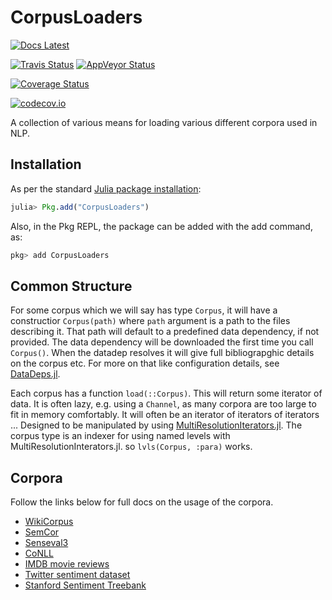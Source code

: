 # CorpusLoaders
[![Docs Latest](https://img.shields.io/badge/docs-latest-blue.svg)](http://white.ucc.asn.au/CorpusLoaders.jl/latest/)

[![Travis Status](https://travis-ci.org/oxinabox/CorpusLoaders.jl.svg?branch=master)](https://travis-ci.org/oxinabox/CorpusLoaders.jl)
[![AppVeyor Status](https://ci.appveyor.com/api/projects/status/bio46qj8ol65bs3e?svg=true)](https://ci.appveyor.com/project/oxinabox/corpusloaders-jl)

[![Coverage Status](https://coveralls.io/repos/oxinabox/CorpusLoaders.jl/badge.svg?branch=master&service=github)](https://coveralls.io/github/oxinabox/CorpusLoaders.jl?branch=master)

[![codecov.io](http://codecov.io/github/oxinabox/CorpusLoaders.jl/coverage.svg?branch=master)](http://codecov.io/github/oxinabox/CorpusLoaders.jl?branch=master)


A collection of various means for loading various different corpora used in NLP.

## Installation
As per the standard [Julia package installation](https://julialang.github.io/Pkg.jl/dev/managing-packages/#Adding-registered-packages-1):

```julia
julia> Pkg.add("CorpusLoaders")
```
Also, in the Pkg REPL, the package can be added with the add command, as: 
```julia
pkg> add CorpusLoaders
```

## Common Structure
For some corpus which we will say has type `Corpus`,
it will have a constructior `Corpus(path)` where `path` argument is a path to the files describing it.
That path will default to a predefined data dependency, if not provided.
The data dependency will be downloaded the first time you call `Corpus()`.
When the datadep resolves it will give full bibliograpghic details on the corpus etc.
For more on that like configuration details, see [DataDeps.jl](https://github.com/oxinabox/DataDeps.jl).


Each corpus has a function `load(::Corpus)`.
This will return some iterator of data.
It is often lazy, e.g. using a `Channel`, as many corpora are too large to fit in memory comfortably.
It will often be an iterator of iterators of iterators ...
Designed to be manipulated by using [MultiResolutionIterators.jl](https://github.com/oxinabox/MultiResolutionIterators.jl).
The corpus type is an indexer for using named levels with MultiResolutionInterators.jl.
so `lvls(Corpus, :para)` works.

## Corpora
Follow the links below for full docs on the usage of the corpora.

 - [WikiCorpus](docs/src/WikiCorpus.md)
 - [SemCor](docs/src/SemCor.md)
 - [Senseval3](docs/src/Senseval3.md)
 - [CoNLL](docs/src/CoNLL.md)
 - [IMDB movie reviews](docs/src/IMDB.md)
 - [Twitter sentiment dataset](docs/src/Twitter.md)
 - [Stanford Sentiment Treebank](docs/src/StanfordSentimentTreebank.md)
